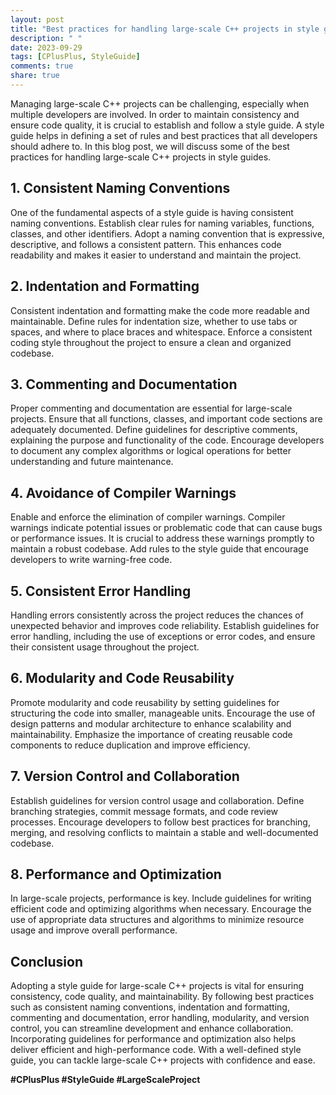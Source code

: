 ```yaml
---
layout: post
title: "Best practices for handling large-scale C++ projects in style guides."
description: " "
date: 2023-09-29
tags: [CPlusPlus, StyleGuide]
comments: true
share: true
---
```


Managing large-scale C++ projects can be challenging, especially when multiple developers are involved. In order to maintain consistency and ensure code quality, it is crucial to establish and follow a style guide. A style guide helps in defining a set of rules and best practices that all developers should adhere to. In this blog post, we will discuss some of the best practices for handling large-scale C++ projects in style guides.

## 1. Consistent Naming Conventions

One of the fundamental aspects of a style guide is having consistent naming conventions. Establish clear rules for naming variables, functions, classes, and other identifiers. Adopt a naming convention that is expressive, descriptive, and follows a consistent pattern. This enhances code readability and makes it easier to understand and maintain the project.

## 2. Indentation and Formatting

Consistent indentation and formatting make the code more readable and maintainable. Define rules for indentation size, whether to use tabs or spaces, and where to place braces and whitespace. Enforce a consistent coding style throughout the project to ensure a clean and organized codebase.

## 3. Commenting and Documentation

Proper commenting and documentation are essential for large-scale projects. Ensure that all functions, classes, and important code sections are adequately documented. Define guidelines for descriptive comments, explaining the purpose and functionality of the code. Encourage developers to document any complex algorithms or logical operations for better understanding and future maintenance.

## 4. Avoidance of Compiler Warnings

Enable and enforce the elimination of compiler warnings. Compiler warnings indicate potential issues or problematic code that can cause bugs or performance issues. It is crucial to address these warnings promptly to maintain a robust codebase. Add rules to the style guide that encourage developers to write warning-free code.

## 5. Consistent Error Handling

Handling errors consistently across the project reduces the chances of unexpected behavior and improves code reliability. Establish guidelines for error handling, including the use of exceptions or error codes, and ensure their consistent usage throughout the project.

## 6. Modularity and Code Reusability

Promote modularity and code reusability by setting guidelines for structuring the code into smaller, manageable units. Encourage the use of design patterns and modular architecture to enhance scalability and maintainability. Emphasize the importance of creating reusable code components to reduce duplication and improve efficiency.

## 7. Version Control and Collaboration

Establish guidelines for version control usage and collaboration. Define branching strategies, commit message formats, and code review processes. Encourage developers to follow best practices for branching, merging, and resolving conflicts to maintain a stable and well-documented codebase.

## 8. Performance and Optimization

In large-scale projects, performance is key. Include guidelines for writing efficient code and optimizing algorithms when necessary. Encourage the use of appropriate data structures and algorithms to minimize resource usage and improve overall performance.

## Conclusion

Adopting a style guide for large-scale C++ projects is vital for ensuring consistency, code quality, and maintainability. By following best practices such as consistent naming conventions, indentation and formatting, commenting and documentation, error handling, modularity, and version control, you can streamline development and enhance collaboration. Incorporating guidelines for performance and optimization also helps deliver efficient and high-performance code. With a well-defined style guide, you can tackle large-scale C++ projects with confidence and ease.

**#CPlusPlus #StyleGuide #LargeScaleProject**
